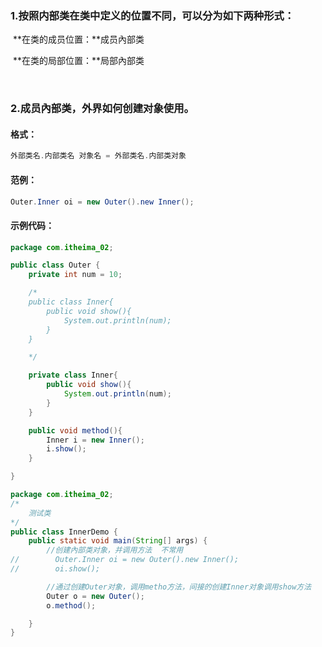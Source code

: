 ### 1.按照内部类在类中定义的位置不同，可以分为如下两种形式：

​		**在类的成员位置：**成员內部类

​		**在类的局部位置：**局部內部类

​		 

### 2.成员內部类，外界如何创建对象使用。

#### 格式：

```java
外部类名.内部类名 对象名 = 外部类名.内部类对象
```

#### 范例：

```java
Outer.Inner oi = new Outer().new Inner();
```



#### 示例代码：

```java
package com.itheima_02;

public class Outer {
    private int num = 10;

    /*
    public class Inner{
        public void show(){
            System.out.println(num);
        }
    }

    */

    private class Inner{
        public void show(){
            System.out.println(num);
        }
    }

    public void method(){
        Inner i = new Inner();
        i.show();
    }

}
```

```java
package com.itheima_02;
/*
    测试类
*/
public class InnerDemo {
    public static void main(String[] args) {
        //创建內部类对象，并调用方法  不常用
//        Outer.Inner oi = new Outer().new Inner();
//        oi.show();

        //通过创建Outer对象，调用metho方法，间接的创建Inner对象调用show方法
        Outer o = new Outer();
        o.method();

    }
}
```